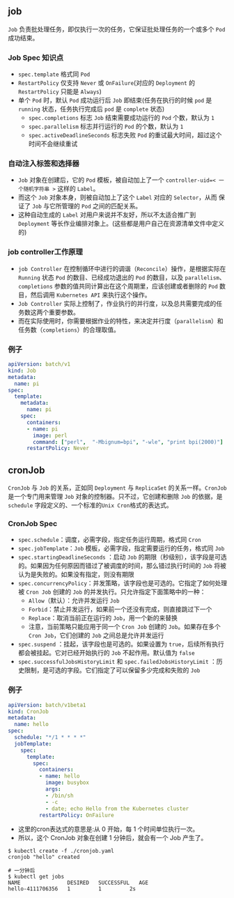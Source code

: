 ## job
`Job` 负责批处理任务，即仅执行一次的任务，它保证批处理任务的一个或多个 `Pod` 成功结束。

### Job Spec 知识点
- `spec.template` 格式同 `Pod`
- `RestartPolicy` 仅支持 `Never` 或 `OnFailure`(对应的 `Deployment` 的 `RestartPolicy` 只能是 `Always`)
- 单个 `Pod` 时，默认 `Pod` 成功运行后 `Job` 即结束(任务在执行的时候 `pod` 是 `running` 状态，任务执行完成后 `pod` 是 `complete` 状态)
  - `spec.completions` 标志 `Job` 结束需要成功运行的 `Pod` 个数，默认为 `1`
  - `spec.parallelism` 标志并行运行的 `Pod` 的个数，默认为 `1`
  - `spec.activeDeadlineSeconds` 标志失败 `Pod` 的重试最大时间，超过这个时间不会继续重试

### 自动注入标签和选择器
- `Job` 对象在创建后，它的 `Pod` 模板，被自动加上了一个 `controller-uid=< 一个随机字符串 >` 这样的 `Label`。
- 而这个 `Job` 对象本身，则被自动加上了这个 `Label` 对应的 `Selector`，从而 保证了 `Job` 与它所管理的 `Pod` 之间的匹配关系。
- 这种自动生成的 `Label` 对用户来说并不友好，所以不太适合推广到 `Deployment` 等长作业编排对象上。(这些都是用户自己在资源清单文件中定义的)

### job controller工作原理
- `job Controller` 在控制循环中进行的调谐（`Reconcile`）操作，是根据实际在 `Running` 状态 `Pod` 的数目、已经成功退出的 `Pod` 的数目，以及 `parallelism`、`completions` 参数的值共同计算出在这个周期里，应该创建或者删除的 `Pod` 数目，然后调用 `Kubernetes API` 来执行这个操作。
- `Job Controller` 实际上控制了，作业执行的并行度，以及总共需要完成的任务数这两个重要参数。
- 而在实际使用时，你需要根据作业的特性，来决定并行度（`parallelism`）和任务数（`completions`）的合理取值。

### 例子
```yaml
apiVersion: batch/v1
kind: Job
metadata:
  name: pi
spec:
  template:
    metadata:
      name: pi
    spec:
      containers:
      - name: pi
        image: perl
        command: ["perl",  "-Mbignum=bpi", "-wle", "print bpi(2000)"]
      restartPolicy: Never
```

## cronJob
`CronJob` 与 `Job` 的关系，正如同 `Deployment` 与 `ReplicaSet` 的关系一样。`CronJob` 是一个专门用来管理 `Job` 对象的控制器。只不过，它创建和删除 `Job` 的依据，是 `schedule` 字段定义的、一个标准的`Unix Cron`格式的表达式。

### CronJob Spec
- `spec.schedule`：调度，必需字段，指定任务运行周期，格式同 `Cron`
- `spec.jobTemplate`：`Job` 模板，必需字段，指定需要运行的任务，格式同 `Job`
- `spec.startingDeadlineSeconds` ：启动 `Job` 的期限（秒级别），该字段是可选的。如果因为任何原因而错过了被调度的时间，那么错过执行时间的 `Job` 将被认为是失败的。如果没有指定，则没有期限
- `spec.concurrencyPolicy`：并发策略，该字段也是可选的。它指定了如何处理被 `Cron Job` 创建的 `Job` 的并发执行。只允许指定下面策略中的一种：
  - `Allow`（默认）：允许并发运行 `Job`
  - `Forbid`：禁止并发运行，如果前一个还没有完成，则直接跳过下一个
  - `Replace`：取消当前正在运行的 `Job`，用一个新的来替换
  - 注意，当前策略只能应用于同一个 `Cron Job` 创建的 `Job`。如果存在多个 `Cron Job`，它们创建的 `Job` 之间总是允许并发运行
- `spec.suspend` ：挂起，该字段也是可选的。如果设置为 `true`，后续所有执行都会被挂起。它对已经开始执行的 `Job` 不起作用。默认值为 `false`
- `spec.successfulJobsHistoryLimit` 和 `spec.failedJobsHistoryLimit` ：历史限制，是可选的字段。它们指定了可以保留多少完成和失败的 `Job`

### 例子
```yaml
apiVersion: batch/v1beta1
kind: CronJob
metadata:
  name: hello
spec:
  schedule: "*/1 * * * *"
  jobTemplate:
    spec:
      template:
        spec:
          containers:
          - name: hello
            image: busybox
            args:
            - /bin/sh
            - -c
            - date; echo Hello from the Kubernetes cluster
          restartPolicy: OnFailure
```
- 这里的cron表达式的意思是:从 0 开始，每 1 个时间单位执行一次。
- 所以，这个 CronJob 对象在创建 1 分钟后，就会有一个 Job 产生了。
```shell
$ kubectl create -f ./cronjob.yaml
cronjob "hello" created

# 一分钟后
$ kubectl get jobs
NAME               DESIRED   SUCCESSFUL   AGE
hello-4111706356   1         1         2s
```

